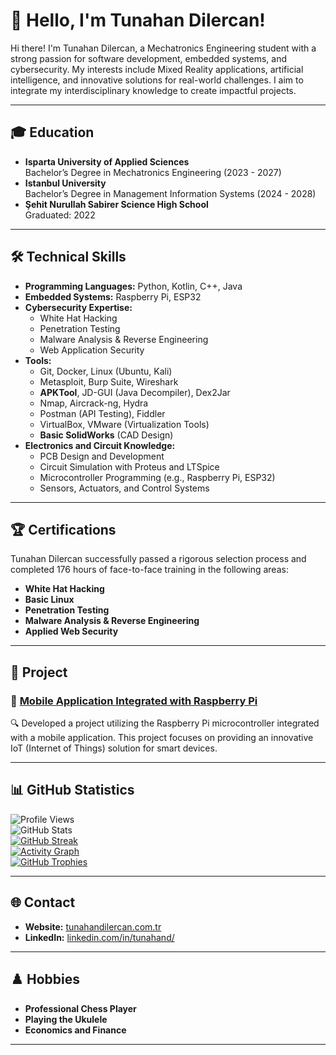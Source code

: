 # 👋 Hello, I'm Tunahan Dilercan!

Hi there! I'm Tunahan Dilercan, a Mechatronics Engineering student with a strong passion for software development, embedded systems, and cybersecurity. My interests include Mixed Reality applications, artificial intelligence, and innovative solutions for real-world challenges. I aim to integrate my interdisciplinary knowledge to create impactful projects.

---

## 🎓 Education
- **Isparta University of Applied Sciences**  
  Bachelor’s Degree in Mechatronics Engineering (2023 - 2027)  
- **Istanbul University**  
  Bachelor’s Degree in Management Information Systems (2024 - 2028)  
- **Şehit Nurullah Sabirer Science High School**  
  Graduated: 2022  

---

## 🛠️ Technical Skills
- **Programming Languages:** Python, Kotlin, C++, Java  
- **Embedded Systems:** Raspberry Pi, ESP32  
- **Cybersecurity Expertise:**  
  - White Hat Hacking  
  - Penetration Testing  
  - Malware Analysis & Reverse Engineering  
  - Web Application Security  
- **Tools:**  
  - Git, Docker, Linux (Ubuntu, Kali)  
  - Metasploit, Burp Suite, Wireshark  
  - **APKTool**, JD-GUI (Java Decompiler), Dex2Jar  
  - Nmap, Aircrack-ng, Hydra  
  - Postman (API Testing), Fiddler  
  - VirtualBox, VMware (Virtualization Tools)  
  - **Basic SolidWorks** (CAD Design)  
- **Electronics and Circuit Knowledge:**  
  - PCB Design and Development  
  - Circuit Simulation with Proteus and LTSpice  
  - Microcontroller Programming (e.g., Raspberry Pi, ESP32)  
  - Sensors, Actuators, and Control Systems  

---

## 🏆 Certifications
Tunahan Dilercan successfully passed a rigorous selection process and completed 176 hours of face-to-face training in the following areas:  
- **White Hat Hacking**  
- **Basic Linux**  
- **Penetration Testing**  
- **Malware Analysis & Reverse Engineering**  
- **Applied Web Security**

---

## 🚀 Project
### 📌 [Mobile Application Integrated with Raspberry Pi](https://github.com/TunahanDilercan/raspberry-pi-mobile-app)
🔍 Developed a project utilizing the Raspberry Pi microcontroller integrated with a mobile application. This project focuses on providing an innovative IoT (Internet of Things) solution for smart devices.

---

## 📊 GitHub Statistics
![Profile Views](https://komarev.com/ghpvc/?username=TunahanDilercan&color=blue)  
![GitHub Stats](https://github-readme-stats.vercel.app/api?username=TunahanDilercan&show_icons=true&theme=radical)  
[![GitHub Streak](https://github-readme-streak-stats.herokuapp.com/?user=TunahanDilercan&theme=radical)](https://git.io/streak-stats)  
[![Activity Graph](https://github-readme-activity-graph.vercel.app/graph?username=TunahanDilercan&theme=radical)](https://github.com/Ashutosh00710/github-readme-activity-graph)  
[![GitHub Trophies](https://github-profile-trophy.vercel.app/?username=TunahanDilercan&theme=radical)](https://github.com/ryo-ma/github-profile-trophy)  

---

## 🌐 Contact
- **Website:** [tunahandilercan.com.tr](https://tunahandilercan.com.tr)  
- **LinkedIn:** [linkedin.com/in/tunahand/](https://www.linkedin.com/in/tunahand/)  

---

## ♟️ Hobbies
- **Professional Chess Player**  
- **Playing the Ukulele**  
- **Economics and Finance**  

---
